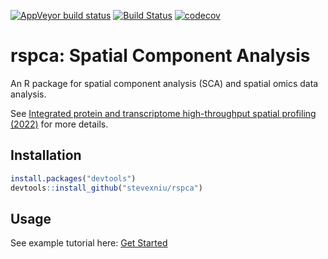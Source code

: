 [![AppVeyor build status](https://ci.appveyor.com/api/projects/status/github/stevexniu/rspca?branch=master&svg=true)](https://ci.appveyor.com/project/stevexniu/rspca)
[![Build Status](https://app.travis-ci.com/stevexniu/rspca.svg?branch=master)](https://travis-ci.com/github/stevexniu/rspca)
[![codecov](https://codecov.io/gh/stevexniu/rspca/branch/master/graph/badge.svg?token=OXK8ZT3QH1)](https://codecov.io/gh/stevexniu/rspca)

# rspca: Spatial Component Analysis

An R package for spatial component analysis (SCA) and spatial omics data analysis. 

See <a href="https://doi.org/10.1101/2022.03.15.484516" target="_blank">Integrated protein and transcriptome high-throughput spatial profiling (2022)</a> for more details.


Installation
-----

``` r
install.packages("devtools")
devtools::install_github("stevexniu/rspca")
```

Usage
-----
See example tutorial here:
[Get Started](https://stevexniu.github.io/rspca/articles/get_started.html)





